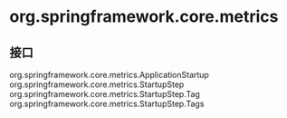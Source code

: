 # org.springframework.core.metrics

## 接口

org.springframework.core.metrics.ApplicationStartup
org.springframework.core.metrics.StartupStep
org.springframework.core.metrics.StartupStep.Tag
org.springframework.core.metrics.StartupStep.Tags




